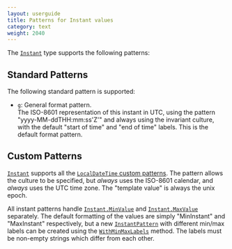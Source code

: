 ```yaml
---
layout: userguide
title: Patterns for Instant values
category: text
weight: 2040
---
```


The [`Instant`](noda-type://NodaTime.Instant) type supports the following patterns:

Standard Patterns
-----------------

The following standard pattern is supported:

- `g`: General format pattern.  
  The ISO-8601 representation of this instant in UTC, using the
  pattern "yyyy-MM-ddTHH:mm:ss'Z'" and always using the invariant culture,
  with the default "start of time" and "end of time" labels.
  This is the default format pattern.

Custom Patterns
---------------

[`Instant`](noda-type://NodaTime.Instant) supports all the [`LocalDateTime` custom patterns](localdatetime-patterns.html).
The pattern allows the culture to be specified, but *always* uses the ISO-8601 calendar, and *always* uses the UTC
time zone. The "template value" is always the unix epoch.

All instant patterns handle [`Instant.MinValue`](noda-field://NodaTime.Instant.MinValue) and [`Instant.MaxValue`](noda-field://NodaTime.Instant.MaxValue) separately. The default formatting of the values are simply "MinInstant" and "MaxInstant" respectively, but a new [`InstantPattern`](noda-type://NodaTime.Text.InstantPattern) with different min/max labels can be created using the [`WithMinMaxLabels`](noda-method://NodaTime.Text.InstantPattern.WithMinMaxLabels) method. The labels must be non-empty strings which differ from each other.
